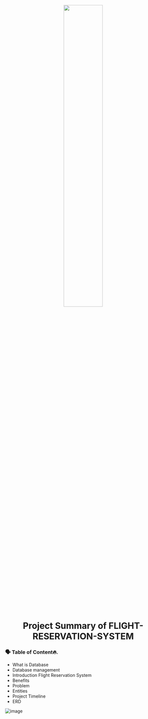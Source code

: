 <p align="center">
        <img src="https://www.freepnglogos.com/uploads/plane-png/plane-png-flights-airlines-msp-airport-1.png" width="50%" >
</p>

<h1 align="center"> Project Summary of FLIGHT-RESERVATION-SYSTEM</h1>

### 🗣 Table of Content🔥.
- What is Database
- Database management
- Introduction Flight Reservation System
- Benefits
- Problem	
- Entities
- Project Timeline
- ERD


![image](https://user-images.githubusercontent.com/73386961/197332304-a56131d9-df8c-48d1-908c-1762dda94b37.png)
